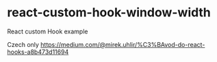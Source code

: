 # react-custom-hook-window-width
React custom Hook example

Czech only 
https://medium.com/@mirek.uhlir/%C3%BAvod-do-react-hooks-a8b473d11694
